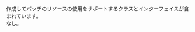 <Namespace Name="Microsoft.Azure.Management.Batch">
  <Docs>
    <summary>作成してバッチのリソースの使用をサポートするクラスとインターフェイスが含まれています。</summary> 
    <remarks>なし。</remarks>
  </Docs>
</Namespace>
